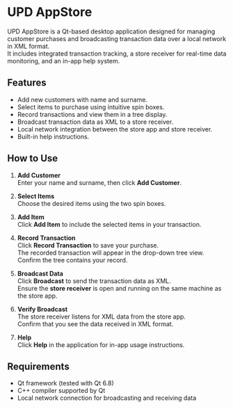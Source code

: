 # UPD AppStore

UPD AppStore is a Qt-based desktop application designed for managing customer purchases and broadcasting transaction data over a local network in XML format.  
It includes integrated transaction tracking, a store receiver for real-time data monitoring, and an in-app help system.

## Features
- Add new customers with name and surname.
- Select items to purchase using intuitive spin boxes.
- Record transactions and view them in a tree display.
- Broadcast transaction data as XML to a store receiver.
- Local network integration between the store app and store receiver.
- Built-in help instructions.

## How to Use

1. **Add Customer**  
   Enter your name and surname, then click **Add Customer**.

2. **Select Items**  
   Choose the desired items using the two spin boxes.

3. **Add Item**  
   Click **Add Item** to include the selected items in your transaction.

4. **Record Transaction**  
   Click **Record Transaction** to save your purchase.  
   The recorded transaction will appear in the drop-down tree view.  
   Confirm the tree contains your record.

5. **Broadcast Data**  
   Click **Broadcast** to send the transaction data as XML.  
   Ensure the **store receiver** is open and running on the same machine as the store app.

6. **Verify Broadcast**  
   The store receiver listens for XML data from the store app.  
   Confirm that you see the data received in XML format.

7. **Help**  
   Click **Help** in the application for in-app usage instructions.

## Requirements
- Qt framework (tested with Qt 6.8)
- C++ compiler supported by Qt
- Local network connection for broadcasting and receiving data
